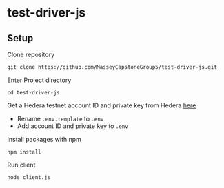 # test-driver-js

## Setup

Clone repository

    git clone https://github.com/MasseyCapstoneGroup5/test-driver-js.git

Enter Project directory

    cd test-driver-js
    
Get a Hedera testnet account ID and private key from Hedera [here](https://portal.hedera.com/register) 

* Rename `.env.template` to `.env`
* Add account ID and private key to `.env`


Install packages with npm

    npm install

Run client

    node client.js
    
